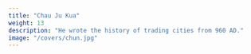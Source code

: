 ```yaml
---
title: "Chau Ju Kua"
weight: 13
description: "He wrote the history of trading cities from 960 AD."
image: "/covers/chun.jpg"
---
```


